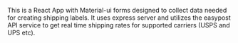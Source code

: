 This is a React App with Material-ui forms designed to collect data needed for creating shipping labels. It uses express server and utilizes the easypost API service to get real time shipping rates for supported carriers (USPS and UPS etc). 

